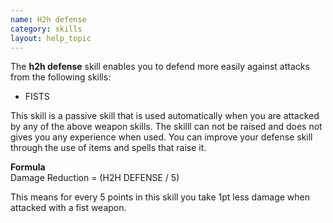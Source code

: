 ```yaml
---
name: H2h defense
category: skills
layout: help_topic
---
```

The **h2h defense** skill enables you to defend more easily against attacks from the following skills:

*   FISTS

This skill is a passive skill that is used automatically when you are attacked by any of the above weapon skills. The skilll can not be raised and does not gives you any experience when used. You can improve your defense skill through the use of items and spells that raise it.

**Formula**  
Damage Reduction = (H2H DEFENSE / 5)  
  
This means for every 5 points in this skill you take 1pt less damage when attacked with a fist weapon.